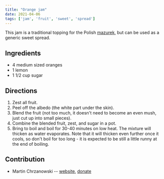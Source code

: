 ```yaml
---
title: "Orange jam"
date: 2021-04-06
tags: ['jam', 'fruit', 'sweet', 'spread']
---
```


This jam is a traditional topping for the Polish [mazurek](mazurek.html), but
can be used as a generic sweet spread.

## Ingredients

* 4 medium sized oranges
* 1 lemon
* 1 1/2 cup sugar

## Directions

1. Zest all fruit.
2. Peel off the albedo (the white part under the skin).
3. Blend the fruit (not too much, it doesn't need to become an even mush, just
   cut up into small pieces).
4. Combine the blended fruit, zest, and sugar in a pot.
5. Bring to boil and boil for 30-40 minutes on low heat. The mixture will
   thicken as water evaporates. Note that it will thicken even further once it
   cools, so don't boil for too long - it is expected to be still a little runny
   at the end of boiling.

## Contribution

- Martin Chrzanowski -- [website](https://m-chrzan.xyz), [donate](https://m-chrzan.xyz/crypto.html)
